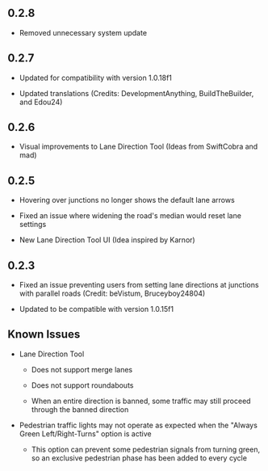 ## 0.2.8

* Removed unnecessary system update

## 0.2.7

* Updated for compatibility with version 1.0.18f1

* Updated translations (Credits: DevelopmentAnything, BuiIdTheBuilder, and Edou24)

## 0.2.6

* Visual improvements to Lane Direction Tool (Ideas from SwiftCobra and mad)

## 0.2.5

* Hovering over junctions no longer shows the default lane arrows

* Fixed an issue where widening the road's median would reset lane settings

* New Lane Direction Tool UI (Idea inspired by Karnor)

## 0.2.3

* Fixed an issue preventing users from setting lane directions at junctions with parallel roads (Credit: beVistum, Bruceyboy24804)

* Updated to be compatible with version 1.0.15f1

## Known Issues

* Lane Direction Tool

   * Does not support merge lanes

   * Does not support roundabouts

   * When an entire direction is banned, some traffic may still proceed through the banned direction

* Pedestrian traffic lights may not operate as expected when the "Always Green Left/Right-Turns" option is active

   * This option can prevent some pedestrian signals from turning green, so an exclusive pedestrian phase has been added to every cycle
